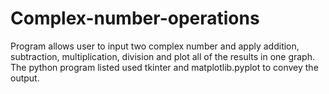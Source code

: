 # Complex-number-operations
Program allows user to input two complex number and apply addition, subtraction, multiplication, division and plot all of the results in one graph. The python program listed used tkinter and matplotlib.pyplot to convey the output.
